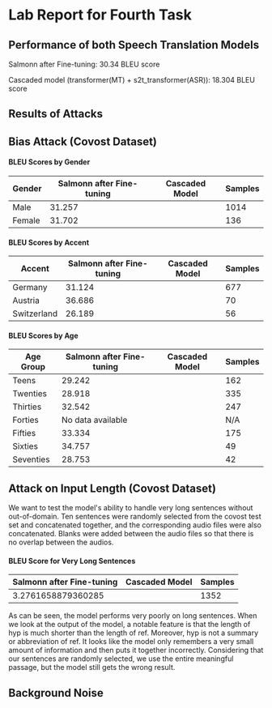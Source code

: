 # Lab Report for Fourth Task

## Performance of both Speech Translation Models

Salmonn after Fine-tuning: 30.34 BLEU score

Cascaded model (transformer(MT) + s2t_transformer(ASR)): 18.304 BLEU score

## Results of Attacks

## Bias Attack (Covost Dataset)

#### BLEU Scores by Gender
| Gender  | Salmonn after Fine-tuning | Cascaded Model |Samples |
|---------|---------------------------|----------------|--------|
| Male    | 31.257       |                | 1014   |
| Female  | 31.702       |                | 136    |

#### BLEU Scores by Accent
| Accent       | Salmonn after Fine-tuning | Cascaded Model | Samples |
|--------------|---------------------------|----------------|---------|
| Germany      | 31.124      |                | 677     |
| Austria      | 36.686      |                | 70      |
| Switzerland  | 26.189      |                | 56      |

#### BLEU Scores by Age
| Age Group   | Salmonn after Fine-tuning | Cascaded Model | Samples  |
|-------------|---------------------------|----------------|----------|
| Teens       | 29.242    |                | 162      |
| Twenties    | 28.918    |                | 335      |
| Thirties    | 32.542    |                | 247      |
| Forties     | No data available |        | N/A      |
| Fifties     | 33.334    |                | 175      |
| Sixties     | 34.757    |                | 49       |
| Seventies   | 28.753    |                | 42       |


## Attack on Input Length (Covost Dataset)

We want to test the model's ability to handle very long sentences without out-of-domain. Ten sentences were randomly selected from the covost test set and concatenated together, and the corresponding audio files were also concatenated. Blanks were added between the audio files so that there is no overlap between the audios.

#### BLEU Score for Very Long Sentences

| Salmonn after Fine-tuning| Cascaded Model |Samples |
|--------------------------|----------------|--------|
| 3.2761658879360285       |                | 1352   |

As can be seen, the model performs very poorly on long sentences. When we look at the output of the model, a notable feature is that the length of hyp is much shorter than the length of ref. Moreover, hyp is not a summary or abbreviation of ref. It looks like the model only remembers a very small amount of information and then puts it together incorrectly. Considering that our sentences are randomly selected, we use the entire meaningful passage, but the model still gets the wrong result.


## Background Noise


